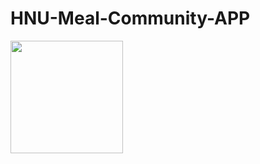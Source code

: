 # HNU-Meal-Community-APP

<img width="180" src="https://user-images.githubusercontent.com/81350489/196477854-75582b27-6449-476c-a51a-17df41fc3702.gif"/>
